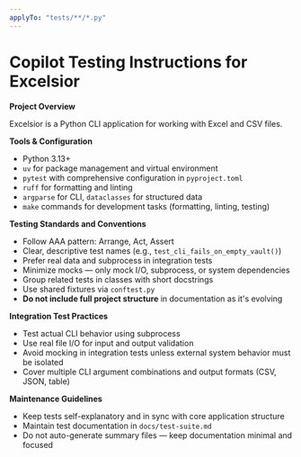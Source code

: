```yaml
---
applyTo: "tests/**/*.py"
---
```


# Copilot Testing Instructions for Excelsior

**Project Overview**

Excelsior is a Python CLI application for working with Excel and CSV files.

**Tools & Configuration**

* Python 3.13+
* `uv` for package management and virtual environment
* `pytest` with comprehensive configuration in `pyproject.toml`
* `ruff` for formatting and linting
* `argparse` for CLI, `dataclasses` for structured data
* `make` commands for development tasks (formatting, linting, testing)

**Testing Standards and Conventions**

* Follow AAA pattern: Arrange, Act, Assert
* Clear, descriptive test names (e.g., `test_cli_fails_on_empty_vault()`)
* Prefer real data and subprocess in integration tests
* Minimize mocks — only mock I/O, subprocess, or system dependencies
* Group related tests in classes with short docstrings
* Use shared fixtures via `conftest.py`
* **Do not include full project structure** in documentation as it's evolving

**Integration Test Practices**

* Test actual CLI behavior using subprocess
* Use real file I/O for input and output validation
* Avoid mocking in integration tests unless external system behavior must be isolated
* Cover multiple CLI argument combinations and output formats (CSV, JSON, table)

**Maintenance Guidelines**

* Keep tests self-explanatory and in sync with core application structure
* Maintain test documentation in `docs/test-suite.md`
* Do not auto-generate summary files — keep documentation minimal and focused
